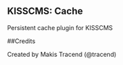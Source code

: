 ## KISSCMS: Cache

Persistent cache plugin for KISSCMS


##Credits

Created by Makis Tracend (@tracend)
